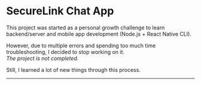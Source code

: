 # SecureLink Chat App

This project was started as a personal growth challenge to learn backend/server and mobile app development (Node.js + React Native CLI).

However, due to multiple errors and spending too much time troubleshooting, I decided to stop working on it.  
*The project is not completed.*

Still, I learned a lot of new things through this process.

---